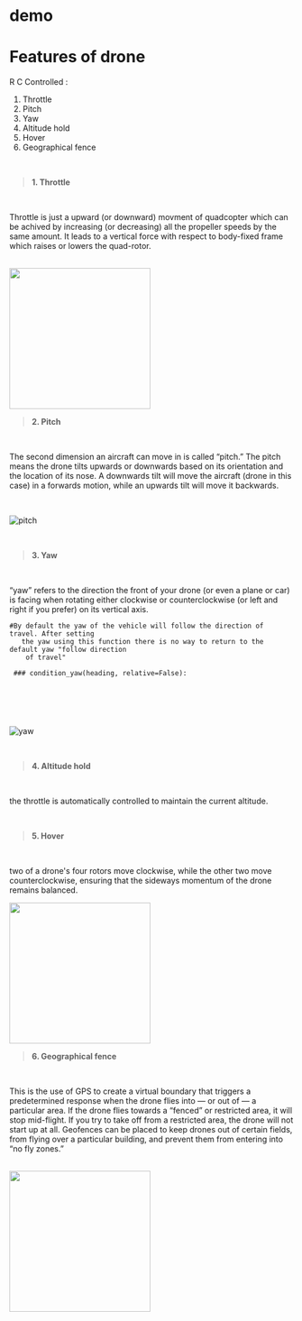 # demo
# Features of drone
R C Controlled : 

1. Throttle
2. Pitch 
3. Yaw
4. Altitude hold
5. Hover
6. Geographical fence

<br>

> **1. Throttle**

<br>

Throttle is just a upward (or downward) movment of quadcopter which can be achived by increasing (or decreasing) all the propeller speeds by the same amount. It leads to a vertical force with respect to body-fixed frame which raises or lowers the quad-rotor.

<br>

<img src="https://cfdflowengineering.com/wp-content/uploads/2020/09/Drone_cove-page.png" height="250">

<br>

> **2. Pitch**

<br>

The second dimension an aircraft can move in is called “pitch.” The pitch means the drone tilts upwards or downwards based on its orientation and the location of its nose. A downwards tilt will move the aircraft (drone in this case) in a forwards motion, while an upwards tilt will move it backwards.

<br>

![pitch](https://images.squarespace-cdn.com/content/v1/5b1566faf407b4c2d4edc8e2/1528337221637-4YYWEN30OKV2OSGBIB4H/Pitch.png?format=750w)

<br>

> **3. Yaw**

<br>

“yaw” refers to the direction the front of your drone (or even a plane or car) is facing when rotating either clockwise or counterclockwise (or left and right if you prefer) on its vertical axis.


```
#By default the yaw of the vehicle will follow the direction of travel. After setting 
   the yaw using this function there is no way to return to the default yaw "follow direction 
    of travel"
    
 ### condition_yaw(heading, relative=False):
  

 
```

<br>

![yaw](https://images.squarespace-cdn.com/content/v1/5b1566faf407b4c2d4edc8e2/1528337146183-2JHYTR3POC14B5FQGWUT/image-asset.png?format=750w)

<br>

> **4. Altitude hold**

<br>

 the throttle is automatically controlled to maintain the current altitude.
 
 <br>
 
 > **5. Hover**

<br>

two of a drone's four rotors move clockwise, while the other two move counterclockwise, ensuring that the sideways momentum of the drone remains balanced.

<img src="https://hobbyhenry.com/wp-content/uploads/2020/03/Drone-Wont-Stay-Still.jpg?ezimgfmt=ng%3Awebp%2Fngcb1%2Frs%3Adevice%2Frscb1-1" height="250">

<br>

 > **6. Geographical fence**

<br>

This is the use of GPS to create a virtual boundary that triggers a predetermined response when the drone flies into — or out of — a particular area. If the drone flies towards a “fenced” or restricted area, it will stop mid-flight. If you try to take off from a restricted area, the drone will not start up at all. Geofences can be placed to keep drones out of certain fields, from flying over a particular building, and prevent them from entering into “no fly zones.”

<br>

<img src="https://dronebelow.com/wp-content/uploads/2018/06/3DR-geofencing.jpeg" height="250">

<br>
